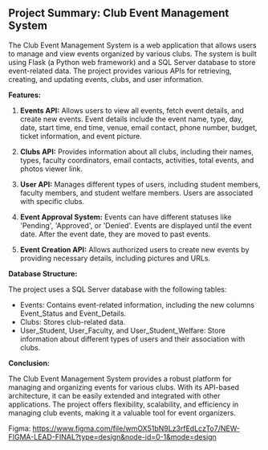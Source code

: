 ## **Project Summary: Club Event Management System**

The Club Event Management System is a web application that allows users to manage and view events organized by various clubs. The system is built using Flask (a Python web framework) and a SQL Server database to store event-related data. The project provides various APIs for retrieving, creating, and updating events, clubs, and user information.

**Features:**

1. **Events API:** Allows users to view all events, fetch event details, and create new events. Event details include the event name, type, day, date, start time, end time, venue, email contact, phone number, budget, ticket information, and event picture.

2. **Clubs API:** Provides information about all clubs, including their names, types, faculty coordinators, email contacts, activities, total events, and photos viewer link.

3. **User API:** Manages different types of users, including student members, faculty members, and student welfare members. Users are associated with specific clubs.

4. **Event Approval System:** Events can have different statuses like 'Pending', 'Approved', or 'Denied'. Events are displayed until the event date. After the event date, they are moved to past events.

5. **Event Creation API:** Allows authorized users to create new events by providing necessary details, including pictures and URLs.

**Database Structure:**

The project uses a SQL Server database with the following tables:
- Events: Contains event-related information, including the new columns Event_Status and Event_Details.
- Clubs: Stores club-related data.
- User_Student, User_Faculty, and User_Student_Welfare: Store information about different types of users and their association with clubs.

**Conclusion:**

The Club Event Management System provides a robust platform for managing and organizing events for various clubs. With its API-based architecture, it can be easily extended and integrated with other applications. The project offers flexibility, scalability, and efficiency in managing club events, making it a valuable tool for event organizers.

Figma: https://www.figma.com/file/wmOX51bN9Lz3rfEdLczTo7/NEW-FIGMA-LEAD-FINAL?type=design&node-id=0-1&mode=design
